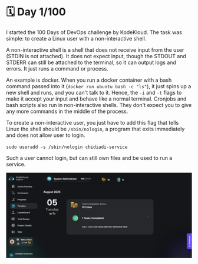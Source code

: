 # 🗓️ Day 1/100

I started the 100 Days of DevOps challenge by KodeKloud. The task was simple: to create a Linux user with a non-interactive shell.

A non-interactive shell is a shell that does not receive input from the user (STDIN is not attached). It does not expect input, though the STDOUT and STDERR can still be attached to the terminal, so it can output logs and errors. It just runs a command or process.

An example is docker. When you run a docker container with a bash command passed into it (`docker run ubuntu bash -c "ls"`), it just spins up a new shell and runs, and you can't talk to it. Hence, the `-i`  and `-t` flags to make it accept your input and behave like a normal terminal. Cronjobs and bash scripts also run in non-interactive shells. They don't exoect you to give any more commands in the middle of the process.

To create a non-interactive user, you just have to add this flag that tells Linux the shell should be `/sbin/nologin`, a program that exits immediately and does not allow user to login.

`sudo useradd -s /sbin/nologin chidiadi-service`

Such a user cannot login, but can still own files and be used to run a service.

![](<images/day-1 2025-08-05 214517.png>)